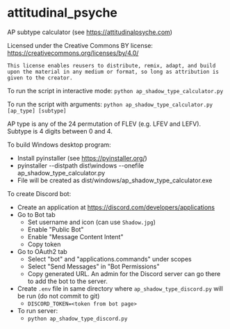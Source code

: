 # attitudinal_psyche

AP subtype calculator (see https://attitudinalpsyche.com)

Licensed under the Creative Commons BY license:
https://creativecommons.org/licenses/by/4.0/

```This license enables reusers to distribute, remix, adapt, and build upon the material in any medium or format, so long as attribution is given to the creator.```

To run the script in interactive mode:
`python ap_shadow_type_calculator.py`

To run the script with arguments:
`python ap_shadow_type_calculator.py [ap_type] [subtype]`

AP type is any of the 24 permutation of FLEV (e.g. LFEV and LEFV).
Subtype is 4 digits between 0 and 4.

To build Windows desktop program:
- Install pyinstaller (see https://pyinstaller.org/)
- pyinstaller --distpath dist\windows --onefile ap_shadow_type_calculator.py
- File will be created as dist/windows/ap_shadow_type_calculator.exe

To create Discord bot:
- Create an application at https://discord.com/developers/applications
- Go to Bot tab
  - Set username and icon (can use `Shadow.jpg`) 
  - Enable "Public Bot"
  - Enable "Message Content Intent"
  - Copy token
- Go to OAuth2 tab
  - Select "bot" and "applications.commands" under scopes
  - Select "Send Messages" in "Bot Permissions"
  - Copy generated URL. An admin for the Discord server can go there to add the bot to the server.
- Create `.env` file in same directory where `ap_shadow_type_discord.py` will be run (do not commit to git)
  - `DISCORD_TOKEN=<token from bot page>` 
- To run server:
  - `python ap_shadow_type_discord.py`